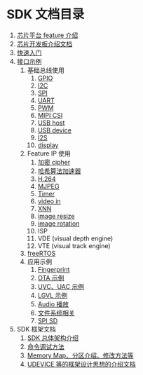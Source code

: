 # SDK 文档目录

1. [芯片平台 feature 介绍](md/1000_feature.md)
2. [芯片开发板介绍文档](md/2000_EVB_intro.md)
3. [快速入门](md/3000_quick_start.md)
4. [接口示例](md/400_examples_intro.md)
    1. 基础总线使用
        1. [GPIO](md/4101_GPIO.md)
        2. [I2C](md/4102_i2c.md)
        3. [SPI](md/4103_spi.md)
        4. [UART](md/4104_uart.md)
        5. [PWM](md/4105_PWM.md)
        6. [MIPI CSI](md/4106_MIPI_CSI.md)
        7. [USB host](md/4107_usb_device.md)
        8. [USB device](md/4108_usb_host.md)
        9. [I2S](md/4109_i2s.md)
        10. [display](md/4110_dispaly.md)
    2. Feature IP 使用
        1. [加密 cipher](md/4201_cipher.md)
        2. [哈希算法加速器](md/4102_i2c.md)
        3. [H.264](md/4203_h.264.md)
        4. [MJPEG](md/4204_mjpeg.md)
        5. [Timer](md/4205_timer.md)
        6. [video in](md/4206_video_in.md)
        7. [XNN](md/4207_XNN.md)
        8. [image resize](md/4208_image_resize.md)
        9. [image rotation](md/4208_image_rotation.md)
        10. ISP
        11. VDE (visual depth engine)
        12. VTE (visual track engine)
    3. [freeRTOS](md/4300_freeRTOS.md)
    4. 应用示例
        1. [Fingerprint](md/4401_fingerprint.md)
        2. [OTA 示例](md/4402_ota.md)
        3. [UVC、UAC 示例](md/4403_uvc_uac.md)
        4. [LGVL 示例](md/4404_LGVL.md)
        5. [Audio 播放](md/4405_audio_playback.md)
        6. [文件系统相关](md/4406_filesystem.md)
        7. [SPI SD](md/4407_spi_sd.md)
5. SDK 框架文档
    1. [SDK 总体架构介绍](md/5100_sdk_arch.md)
    2. [命令调试方法](md/5200_cmd_shell.md)
    3. [Memory Map、分区介绍、修改方法等](md/5300_memory.md)
    4. [UDEVICE 等的框架设计思想的介绍文档](md/5400_udeivce.md)
